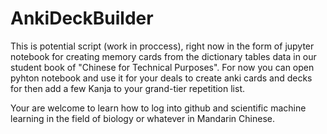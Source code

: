 # AnkiDeckBuilder
This is potential script (work in proccess), right now in the form of jupyter notebook for creating memory cards from the dictionary tables data in our student book of "Chinese for Technical Purposes". For now you can open pyhton notebook and use it for your deals to create anki cards and decks for then add a few Kanja to your grand-tier repetition list. 

Your are welcome to learn how to log into github and scientific machine learning in the field of biology or whatever in Mandarin Chinese.
